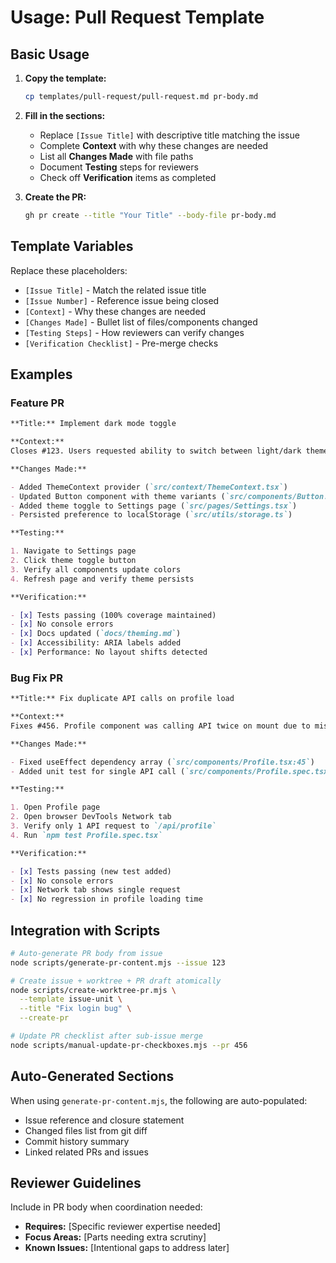 # Usage: Pull Request Template

## Basic Usage

1. **Copy the template:**

   ```bash
   cp templates/pull-request/pull-request.md pr-body.md
   ```

2. **Fill in the sections:**
   - Replace `[Issue Title]` with descriptive title matching the issue
   - Complete **Context** with why these changes are needed
   - List all **Changes Made** with file paths
   - Document **Testing** steps for reviewers
   - Check off **Verification** items as completed

3. **Create the PR:**
   ```bash
   gh pr create --title "Your Title" --body-file pr-body.md
   ```

## Template Variables

Replace these placeholders:

- `[Issue Title]` - Match the related issue title
- `[Issue Number]` - Reference issue being closed
- `[Context]` - Why these changes are needed
- `[Changes Made]` - Bullet list of files/components changed
- `[Testing Steps]` - How reviewers can verify changes
- `[Verification Checklist]` - Pre-merge checks

## Examples

### Feature PR

```markdown
**Title:** Implement dark mode toggle

**Context:**
Closes #123. Users requested ability to switch between light/dark themes for better accessibility and preference support.

**Changes Made:**

- Added ThemeContext provider (`src/context/ThemeContext.tsx`)
- Updated Button component with theme variants (`src/components/Button.tsx`)
- Added theme toggle to Settings page (`src/pages/Settings.tsx`)
- Persisted preference to localStorage (`src/utils/storage.ts`)

**Testing:**

1. Navigate to Settings page
2. Click theme toggle button
3. Verify all components update colors
4. Refresh page and verify theme persists

**Verification:**

- [x] Tests passing (100% coverage maintained)
- [x] No console errors
- [x] Docs updated (`docs/theming.md`)
- [x] Accessibility: ARIA labels added
- [x] Performance: No layout shifts detected
```

### Bug Fix PR

```markdown
**Title:** Fix duplicate API calls on profile load

**Context:**
Fixes #456. Profile component was calling API twice on mount due to missing dependency array in useEffect, causing performance issues and duplicate data processing.

**Changes Made:**

- Fixed useEffect dependency array (`src/components/Profile.tsx:45`)
- Added unit test for single API call (`src/components/Profile.spec.tsx`)

**Testing:**

1. Open Profile page
2. Open browser DevTools Network tab
3. Verify only 1 API request to `/api/profile`
4. Run `npm test Profile.spec.tsx`

**Verification:**

- [x] Tests passing (new test added)
- [x] No console errors
- [x] Network tab shows single request
- [x] No regression in profile loading time
```

## Integration with Scripts

```bash
# Auto-generate PR body from issue
node scripts/generate-pr-content.mjs --issue 123

# Create issue + worktree + PR draft atomically
node scripts/create-worktree-pr.mjs \
  --template issue-unit \
  --title "Fix login bug" \
  --create-pr

# Update PR checklist after sub-issue merge
node scripts/manual-update-pr-checkboxes.mjs --pr 456
```

## Auto-Generated Sections

When using `generate-pr-content.mjs`, the following are auto-populated:

- Issue reference and closure statement
- Changed files list from git diff
- Commit history summary
- Linked related PRs and issues

## Reviewer Guidelines

Include in PR body when coordination needed:

- **Requires:** [Specific reviewer expertise needed]
- **Focus Areas:** [Parts needing extra scrutiny]
- **Known Issues:** [Intentional gaps to address later]
